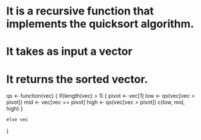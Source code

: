 # It is a recursive function that implements the quicksort algorithm.

# It takes as input a vector

# It returns the sorted vector.

qs \<- function(vec) { if(length(vec) \> 1) { pivot \<- vec\[1\] low \<-
qs(vec\[vec \< pivot\]) mid \<- vec\[vec == pivot\] high \<- qs(vec\[vec
\> pivot\]) c(low, mid, high) }

    else vec

}
